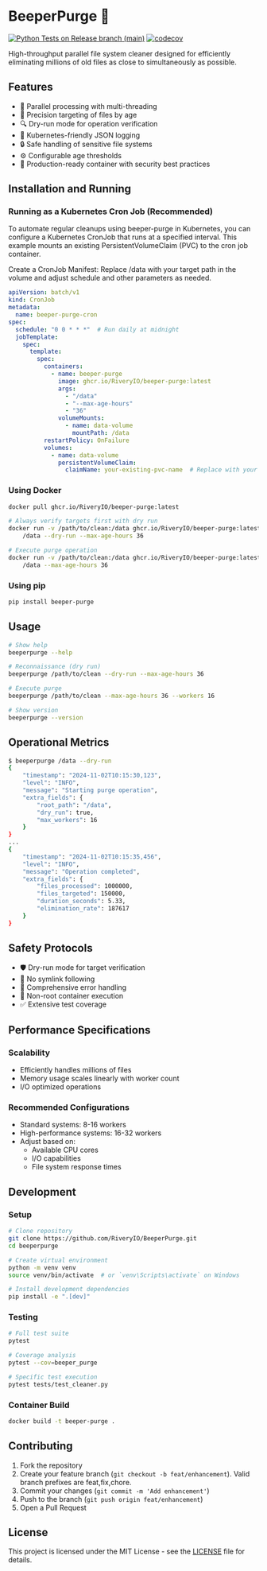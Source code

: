 # BeeperPurge 🧹

[![Python Tests on Release branch (main)](https://github.com/RiveryIO/BeeperPurge/actions/workflows/python-ci-main.yaml/badge.svg?branch=main)](https://github.com/RiveryIO/BeeperPurge/actions/workflows/python-ci-main.yaml)
[![codecov](https://codecov.io/gh/RiveryIO/BeeperPurge/branch/main/graph/badge.svg?token=YOUR_TOKEN)](https://codecov.io/gh/RiveryIO/BeeperPurge)

High-throughput parallel file system cleaner designed for efficiently eliminating millions of old files as close to simultaneously as possible.

## Features

- 🚀 Parallel processing with multi-threading
- 🎯 Precision targeting of files by age
- 🔍 Dry-run mode for operation verification
- 📝 Kubernetes-friendly JSON logging
- 🔒 Safe handling of sensitive file systems
- ⚙️ Configurable age thresholds
- 🐳 Production-ready container with security best practices

## Installation and Running

### Running as a Kubernetes Cron Job (Recommended)
To automate regular cleanups using beeper-purge in Kubernetes, you can configure a Kubernetes CronJob that runs at a specified interval. This example mounts an existing PersistentVolumeClaim (PVC) to the cron job container.

Create a CronJob Manifest: Replace /data with your target path in the volume and adjust schedule and other parameters as needed.

```yaml
apiVersion: batch/v1
kind: CronJob
metadata:
  name: beeper-purge-cron
spec:
  schedule: "0 0 * * *"  # Run daily at midnight
  jobTemplate:
    spec:
      template:
        spec:
          containers:
            - name: beeper-purge
              image: ghcr.io/RiveryIO/beeper-purge:latest
              args: 
                - "/data"
                - "--max-age-hours"
                - "36"
              volumeMounts:
                - name: data-volume
                  mountPath: /data
          restartPolicy: OnFailure
          volumes:
            - name: data-volume
              persistentVolumeClaim:
                claimName: your-existing-pvc-name  # Replace with your PVC name

```

### Using Docker

```bash
docker pull ghcr.io/RiveryIO/beeper-purge:latest

# Always verify targets first with dry run
docker run -v /path/to/clean:/data ghcr.io/RiveryIO/beeper-purge:latest \
    /data --dry-run --max-age-hours 36

# Execute purge operation
docker run -v /path/to/clean:/data ghcr.io/RiveryIO/beeper-purge:latest \
    /data --max-age-hours 36
```

### Using pip

```bash
pip install beeper-purge
```

## Usage

```bash
# Show help
beeperpurge --help

# Reconnaissance (dry run)
beeperpurge /path/to/clean --dry-run --max-age-hours 36

# Execute purge
beeperpurge /path/to/clean --max-age-hours 36 --workers 16

# Show version
beeperpurge --version
```

## Operational Metrics

```bash
$ beeperpurge /data --dry-run
{
    "timestamp": "2024-11-02T10:15:30,123",
    "level": "INFO",
    "message": "Starting purge operation",
    "extra_fields": {
        "root_path": "/data",
        "dry_run": true,
        "max_workers": 16
    }
}
...
{
    "timestamp": "2024-11-02T10:15:35,456",
    "level": "INFO",
    "message": "Operation completed",
    "extra_fields": {
        "files_processed": 1000000,
        "files_targeted": 150000,
        "duration_seconds": 5.33,
        "elimination_rate": 187617
    }
}
```

## Safety Protocols

- 🛡️ Dry-run mode for target verification
- 🔗 No symlink following
- 🚨 Comprehensive error handling
- 👤 Non-root container execution
- ✅ Extensive test coverage

## Performance Specifications

### Scalability
- Efficiently handles millions of files
- Memory usage scales linearly with worker count
- I/O optimized operations

### Recommended Configurations
- Standard systems: 8-16 workers
- High-performance systems: 16-32 workers
- Adjust based on:
  - Available CPU cores
  - I/O capabilities
  - File system response times

## Development

### Setup

```bash
# Clone repository
git clone https://github.com/RiveryIO/BeeperPurge.git
cd beeperpurge

# Create virtual environment
python -m venv venv
source venv/bin/activate  # or `venv\Scripts\activate` on Windows

# Install development dependencies
pip install -e ".[dev]"
```

### Testing

```bash
# Full test suite
pytest

# Coverage analysis
pytest --cov=beeper_purge

# Specific test execution
pytest tests/test_cleaner.py
```

### Container Build

```bash
docker build -t beeper-purge .
```

## Contributing

1. Fork the repository
2. Create your feature branch (`git checkout -b feat/enhancement`). Valid branch prefixes are feat,fix,chore.
3. Commit your changes (`git commit -m 'Add enhancement'`)
4. Push to the branch (`git push origin feat/enhancement`)
5. Open a Pull Request

## License

This project is licensed under the MIT License - see the [LICENSE](LICENSE) file for details.
